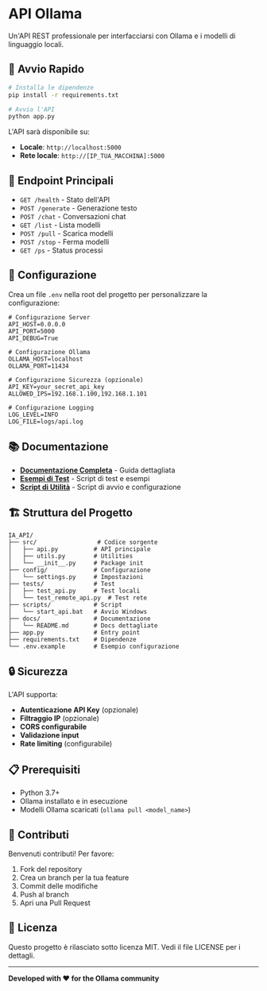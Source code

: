 # API Ollama

Un'API REST professionale per interfacciarsi con Ollama e i modelli di linguaggio locali.

## 🚀 Avvio Rapido

```bash
# Installa le dipendenze
pip install -r requirements.txt

# Avvia l'API
python app.py
```

L'API sarà disponibile su:
- **Locale**: `http://localhost:5000`
- **Rete locale**: `http://[IP_TUA_MACCHINA]:5000`

## 📡 Endpoint Principali

- `GET /health` - Stato dell'API
- `POST /generate` - Generazione testo
- `POST /chat` - Conversazioni chat
- `GET /list` - Lista modelli
- `POST /pull` - Scarica modelli
- `POST /stop` - Ferma modelli
- `GET /ps` - Status processi

## 🔧 Configurazione

Crea un file `.env` nella root del progetto per personalizzare la configurazione:

```env
# Configurazione Server
API_HOST=0.0.0.0
API_PORT=5000
API_DEBUG=True

# Configurazione Ollama
OLLAMA_HOST=localhost
OLLAMA_PORT=11434

# Configurazione Sicurezza (opzionale)
API_KEY=your_secret_api_key
ALLOWED_IPS=192.168.1.100,192.168.1.101

# Configurazione Logging
LOG_LEVEL=INFO
LOG_FILE=logs/api.log
```

## 📚 Documentazione

- [**Documentazione Completa**](docs/README.md) - Guida dettagliata
- [**Esempi di Test**](tests/) - Script di test e esempi
- [**Script di Utilità**](scripts/) - Script di avvio e configurazione

## 🏗️ Struttura del Progetto

```
IA_API/
├── src/                 # Codice sorgente
│   ├── api.py          # API principale
│   ├── utils.py        # Utilities
│   └── __init__.py     # Package init
├── config/             # Configurazione
│   └── settings.py     # Impostazioni
├── tests/              # Test
│   ├── test_api.py     # Test locali
│   └── test_remote_api.py  # Test rete
├── scripts/            # Script
│   └── start_api.bat   # Avvio Windows
├── docs/               # Documentazione
│   └── README.md       # Docs dettagliate
├── app.py              # Entry point
├── requirements.txt    # Dipendenze
└── .env.example        # Esempio configurazione
```

## 🔒 Sicurezza

L'API supporta:
- **Autenticazione API Key** (opzionale)
- **Filtraggio IP** (opzionale)
- **CORS configurabile**
- **Validazione input**
- **Rate limiting** (configurabile)

## 📋 Prerequisiti

- Python 3.7+
- Ollama installato e in esecuzione
- Modelli Ollama scaricati (`ollama pull <model_name>`)

## 🤝 Contributi

Benvenuti contributi! Per favore:
1. Fork del repository
2. Crea un branch per la tua feature
3. Commit delle modifiche
4. Push al branch
5. Apri una Pull Request

## 📄 Licenza

Questo progetto è rilasciato sotto licenza MIT. Vedi il file LICENSE per i dettagli.

---

**Developed with ❤️ for the Ollama community** 